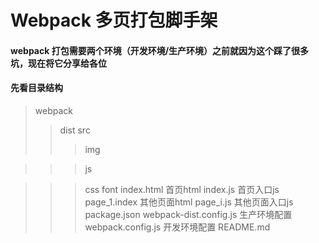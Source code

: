 # Webpack 多页打包脚手架
#### webpack 打包需要两个环境（开发环境/生产环境）之前就因为这个踩了很多坑，现在将它分享给各位
#### 先看目录结构
> webpack
>> dist
>> src
>>> img

>>> js

>>> css
>>> font
>>> index.html 首页html
>>> index.js 首页入口js
>>> page_1.index 其他页面html
>>> page_i.js 其他页面入口js
>>> package.json
>>> webpack-dist.config.js 生产环境配置
>>> webpack.config.js 开发环境配置
>>> README.md 
